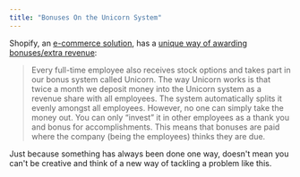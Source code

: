 ```yaml
---
title: "Bonuses On the Unicorn System"
---
```

<p>Shopify, an <a href="http://www.shopify.com/">e-commerce solution</a>, has a <a href="http://37signals.com/svn/posts/2378-qa-with-tobias-ltke-of-shopify">unique way of awarding bonuses/extra revenue</a>:</p>
<blockquote><p>Every full-time employee also receives stock options and takes part in our bonus system called Unicorn. The way Unicorn works is that twice a month we deposit money into the Unicorn system as a revenue share with all employees. The system automatically splits it evenly amongst all employees. However, no one can simply take the money out. You can only “invest” it in other employees as a thank you and bonus for accomplishments. This means that bonuses are paid where the company (being the employees) thinks they are due.</p></blockquote>
<p>Just because something has always been done one way, doesn't mean you can't be creative and think of a new way of tackling a problem like this.</p>
